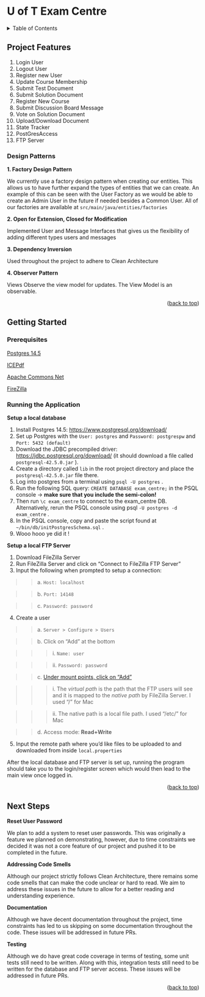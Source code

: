 <a name="readme-top"></a>
# U of T Exam Centre

<!-- TABLE OF CONTENTS -->
<details>
  <summary>Table of Contents</summary>
  <ol>
    <li>
      <a href="#project-features">Project Features</a>
    </li>
    <li>
      <a href="#getting-started">Getting Started</a>
      <ul>
        <li><a href="#prerequisites">Prerequisites</a></li>
      </ul>
      <ul>
        <li><a href="#running-the-application">Running the Application</a></li>
      </ul>
    <li>
      <a href="#next-steps">Next Steps</a>
    </li>
  </ol>
</details>

## Project Features
1. Login User
2. Logout User
3. Register new User
4. Update Course Membership
5. Submit Test Document
6. Submit Solution Document
7. Register New Course
8. Submit Discussion Board Message
9. Vote on Solution Document
10. Upload/Download Document
11. State Tracker
12. PostGresAccess
13. FTP Server


### Design Patterns
**1. Factory Design Pattern** 

We currently use a factory design pattern when creating our entities. This allows us to have further expand the types of entities that we can create. An example of this can be seen with the User Factory as we would be able to create an Admin User in the future if needed besides a Common User. All of our factories are available at `src/main/java/entities/factories`

**2. Open for Extension, Closed for Modification**

Implemented User and Message Interfaces that gives us the flexibility of adding different types users and messages 

**3. Dependency Inversion**

Used throughout the project to adhere to Clean Architecture

**4. Observer Pattern**

Views Observe the view  model for updates. The View Model is an observable.


<p align="right">(<a href="#readme-top">back to top</a>)</p>

## Getting Started

### Prerequisites
 [Postgres 14.5](https://www.postgresql.org/download/)
 
 [ICEPdf](https://github.com/pcorless/icepdf)
 
 [Apache Commons Net](https://commons.apache.org/proper/commons-net/download_net.cgi)
 
 [FireZilla](https://filezilla-project.org/download.php?type=server)


### Running the Application
**Setup a local database**

1. Install Postgres 14.5: https://www.postgresql.org/download/
2. Set up Postgres with the `User: postgres` and `Password: postgrespw` and `Port: 5432 (default)` 
3. Download the JDBC precompiled driver: https://jdbc.postgresql.org/download/ (it should download a file called `postgresql-42.5.0.jar` ).
4. Create a directory called `lib` in the root project directory and place the `postgresql-42.5.0.jar` file there.
5. Log into postgres from a terminal using `psql -U postgres` .
6. Run the following SQL query: `CREATE DATABASE exam_centre;` in the PSQL console -> **make sure that you include the semi-colon!**
7. Then run `\c exam_centre` to connect to the exam_centre DB. Alternatively, rerun the PSQL console using psql `-U postgres -d exam_centre` .
8. In the PSQL console, copy and paste the script found at `~/bin/db/initPostgresSchema.sql` .
9. Wooo hooo ye did it !


**Setup a local FTP Server**

1. Download FileZilla Server
2. Run FileZilla Server and click on “Connect to FileZilla FTP Server”
3. Input the following when prompted to setup a connection:


  >>a. `Host: localhost`
  
  
  >>b. `Port: 14148`
  
  >>c. `Password: password`
  
  
4. Create a user


  >> a. `Server > Configure > Users`
  
  
  >> b. Click on “Add” at the bottom
  
  
   >>> i. `Name: user`
    
    
   >>> ii. `Password: password`
    
    
  >> c. [Under mount points, click on “Add”](https://filezillapro.com/docs/server/advanced-options/filezilla-server-group-panel/#:~:text=To%20share%20files%20and%20directories,native%20path%20by%20FileZilla%20Server.)
  
  
   >>> i. The *virtual path* is the path that the FTP users will see and it is mapped to the *native path* by FileZilla Server. I used “/” for Mac
    
    
   >>> ii. The native path is a local file path. I used “/etc/” for Mac
    
    
  >> d. Access mode: **Read+Write**
  
  
5. Input the remote path where you’d like files to be uploaded to and downloaded from inside `local.properties`

After the local database and FTP server is set up, running the program should take you to the login/register screen which would then lead to the main view once logged in.

<p align="right">(<a href="#readme-top">back to top</a>)</p>

## Next Steps
 **Reset User Password** 
 
 We plan to add a system to reset user passwords. This was originally a feature we planned on demonstrating, however, due to time constraints we decided it was not a core feature of our project and pushed it to be completed in the future.
 
 **Addressing Code Smells**
 
 Although our project strictly follows Clean Architecture, there remains some code smells that can make the code unclear or hard to read. We aim to address these issues in the future to allow for a better reading and understanding experience.
 
 **Documentation**
 
 Although we have decent documentation throughout the project, time constraints has led to us skipping on some documentation throughout the code. These issues will be addressed in future PRs.
 
 **Testing**
 
 Although we do have great code coverage in terms of testing, some unit tests still need to be written. Along with this, integration tests still need to be written for the database and FTP server access. These issues will be addressed in future PRs.

<p align="right">(<a href="#readme-top">back to top</a>)</p>

